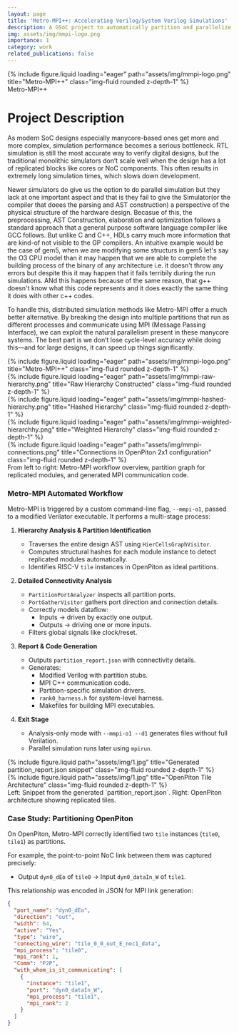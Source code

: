 ```yaml
---
layout: page
title: 'Metro-MPI++: Accelerating Verilog/System Verilog Simulations'
description: A GSoC project to automatically partition and parallelize hardware simulations in Verilator using MPI.
img: assets/img/mmpi-logo.png
importance: 1
category: work
related_publications: false
---
```


<div class="row">
    <div class="col-sm mt-3 mt-md-0">
        {% include figure.liquid loading="eager" path="assets/img/mmpi-logo.png" title="Metro-MPI++" class="img-fluid rounded z-depth-1" %}
    </div>
</div>
<div class="caption">
    Metro-MPI++
</div>

# Project Description

As modern SoC designs especially manycore-based ones get more and more complex, simulation performance becomes a serious bottleneck. RTL simulation is still the most accurate way to verify digital
designs, but the traditional monolithic simulators don’t scale well when the design has a lot of replicated
blocks like cores or NoC components. This often results in extremely long simulation times, which slows
down development.

Newer simulators do give us the option to do parallel simulation but they lack at one important aspect and that is they fail to give the Simulator(or the compiler that doees the parsing and AST construction) a perspective of the physical structure of the hardware design. Becasue of this, the preprocessing, AST Construction, elaboration and optimization follows a standard approach that a general purpose software language compiler like GCC follows. But unlike C and C++, HDLs carry much more information that are kind-of not visible to the GP compilers. An intuitive example would be the case of gem5, when we are modifying some structurs in gem5 let's say the O3 CPU model than it may happen that we are able to complete the building process of the binary of any architecture i.e. it doesn't throw any errors but despite this it may happen that it fails terribily during the run simulations. ANd this happens because of the same reason, that g++ doesn't know what this code represents and it does exactly the same thing it does with other c++ codes.

To handle this, distributed simulation methods like Metro-MPI offer a much better alternative. By breaking the design into multiple partitions that run as different processes and communicate using MPI
(Message Passing Interface), we can exploit the natural parallelism present in these manycore systems.
The best part is we don’t lose cycle-level accuracy while doing this—and for large designs, it can speed
up things significantly.

<div class="row">
    <div class="col-sm mt-3 mt-md-0">
        {% include figure.liquid loading="eager" path="assets/img/mmpi-logo.png" title="Metro-MPI++" class="img-fluid rounded z-depth-1" %}
    </div>
    <div class="col-sm mt-3 mt-md-0">
        {% include figure.liquid loading="eager" path="assets/img/mmpi-raw-hierarchy.png" title="Raw Hierarchy Constructed" class="img-fluid rounded z-depth-1" %}
    </div>
    <div class="col-sm mt-3 mt-md-0">
        {% include figure.liquid loading="eager" path="assets/img/mmpi-hashed-hierarchy.png" title="Hashed Hierarchy" class="img-fluid rounded z-depth-1" %}
    </div>
    <div class="col-sm mt-3 mt-md-0">
        {% include figure.liquid loading="eager" path="assets/img/mmpi-weighted-hierarchhy.png" title="Weighted Hierarchy" class="img-fluid rounded z-depth-1" %}
    </div>
    <div class="col-sm mt-3 mt-md-0">
        {% include figure.liquid loading="eager" path="assets/img/mmpi-connections.png" title="Connections in OpenPiton 2x1 configuration" class="img-fluid rounded z-depth-1" %}
    </div>
</div>
<div class="caption">
    From left to right: Metro-MPI workflow overview, partition graph for replicated modules, and generated MPI communication code.
</div>

### Metro-MPI Automated Workflow

Metro-MPI is triggered by a custom command-line flag, `--mmpi-o1`, passed to a modified Verilator executable. It performs a multi-stage process:

1. **Hierarchy Analysis & Partition Identification**  
   * Traverses the entire design AST using `HierCellsGraphVisitor`.  
   * Computes structural hashes for each module instance to detect replicated modules automatically.  
   * Identifies RISC-V `tile` instances in OpenPiton as ideal partitions.

2. **Detailed Connectivity Analysis**  
   * `PartitionPortAnalyzer` inspects all partition ports.  
   * `PortGatherVisitor` gathers port direction and connection details.  
   * Correctly models dataflow:  
      - Inputs → driven by exactly one output.  
      - Outputs → driving one or more inputs.  
   * Filters global signals like clock/reset.

3. **Report & Code Generation**  
   * Outputs `partition_report.json` with connectivity details.  
   * Generates:  
     - Modified Verilog with partition stubs.  
     - MPI C++ communication code.  
     - Partition-specific simulation drivers.  
     - `rank0_harness.h` for system-level harness.  
     - Makefiles for building MPI executables.

4. **Exit Stage**  
   * Analysis-only mode with `--mmpi-o1 --d1` generates files without full Verilation.  
   * Parallel simulation runs later using `mpirun`.

<div class="row justify-content-sm-center">
    <div class="col-sm-8 mt-3 mt-md-0">
        {% include figure.liquid path="assets/img/1.jpg" title="Generated partition_report.json snippet" class="img-fluid rounded z-depth-1" %}
    </div>
    <div class="col-sm-4 mt-3 mt-md-0">
        {% include figure.liquid path="assets/img/1.jpg" title="OpenPiton Tile Architecture" class="img-fluid rounded z-depth-1" %}
    </div>
</div>
<div class="caption">
    Left: Snippet from the generated `partition_report.json`. Right: OpenPiton architecture showing replicated tiles.
</div>

### Case Study: Partitioning OpenPiton

On OpenPiton, Metro-MPI correctly identified two `tile` instances (`tile0`, `tile1`) as partitions.  

For example, the point-to-point NoC link between them was captured precisely:  

* Output `dyn0_dEo` of `tile0` → Input `dyn0_dataIn_W` of `tile1`.

This relationship was encoded in JSON for MPI link generation:

```json
{
  "port_name": "dyn0_dEo",
  "direction": "out",
  "width": 64,
  "active": "Yes",
  "type": "wire",
  "connecting_wire": "tile_0_0_out_E_noc1_data",
  "mpi_process": "tile0",
  "mpi_rank": 1,
  "Comm": "P2P",
  "with_whom_is_it_communicating": [
    {
      "instance": "tile1",
      "port": "dyn0_dataIn_W",
      "mpi_process": "tile1",
      "mpi_rank": 2
    }
  ]
}
